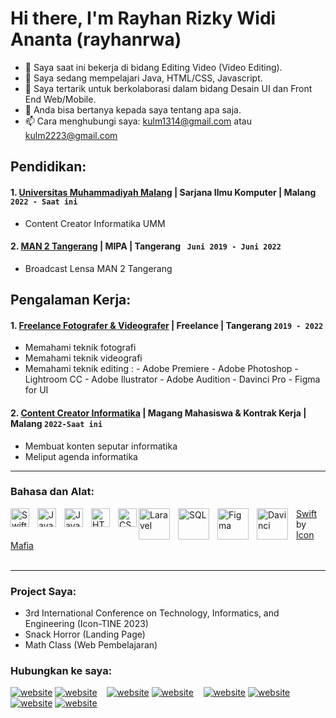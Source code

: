 # Hi there, I'm Rayhan Rizky Widi Ananta (rayhanrwa) 

- 🔭 Saya saat ini bekerja di bidang Editing Video (Video Editing).
- 🌱 Saya sedang mempelajari Java, HTML/CSS, Javascript.
- 👯 Saya tertarik untuk berkolaborasi dalam bidang Desain UI dan Front End Web/Mobile.
- 💬 Anda bisa bertanya kepada saya tentang apa saja.
- 📫 Cara menghubungi saya: kulm1314@gmail.com atau kulm2223@gmail.com

## Pendidikan:

#### 1. [Universitas Muhammadiyah Malang](https://www.umm.ac.id) | Sarjana Ilmu Komputer | Malang `2022 - Saat ini`
   - Content Creator Informatika UMM

#### 2. [MAN 2 Tangerang](http://man2kabtangerang.sch.id) | MIPA | Tangerang ` Juni 2019 - Juni 2022`
   - Broadcast Lensa MAN 2 Tangerang

## Pengalaman Kerja:
#### 1. [Freelance Fotografer & Videografer](https://rayhanrwa.com/REStudio/restudio.html) | Freelance | Tangerang `2019 - 2022`
   - Memahami teknik fotografi 
   - Memahami teknik videografi 
   - Memahami teknik editing :
         - Adobe Premiere
         - Adobe Photoshop
         - Lightroom CC
         - Adobe Ilustrator
         - Adobe Audition
         - Davinci Pro
         - Figma for UI
#### 2. [Content Creator Informatika](https://www.instagram.com/informatika.umm/) | Magang Mahasiswa & Kontrak Kerja | Malang `2022-Saat ini`
   - Membuat konten seputar informatika
   - Meliput agenda informatika
---

### Bahasa dan Alat:

[<img align="left" alt="SwiftUI" width="30px" src="https://iconscout.com/icons/swift" style="padding-right:10px;" />][webdev]
[<img align="left" alt="Java" width="30px" src="https://icons8.com/icon/GPfHz0SM85FX/java" style="padding-right:10px;" />][webdev]
[<img align="left" alt="JavaScript" width="30px" src="https://icons8.com/icon/GPfHz0SM85FX/java" style="padding-right:10px;" />][webdev]
[<img align="left" alt="HTML" width="30px" src="https://icons8.com/icon/23027/html-5" style="padding-right:10px;" />][webdev]
[<img align="left" alt="CSS" width="30px" src="https://icons8.com/icon/4800/css-filetype" style="padding-right:0px;" />][webdev]
[<img align="left" alt="Laravel" width="50px" src="https://icons8.com/icon/hUvxmdu7Rloj/laravel" style="padding-right:10px;" />][webdev]
[<img align="left" alt="SQL" width="50px" src="https://icons8.com/icon/qGUfLiYi1bRN/my-sql" style="padding-right:10px;" />][webdev]
[<img align="left" alt="Figma" width="50px" src="https://icons8.com/icon/8gfeOoqrHqJU/figma" style="padding-right:10px;" />][webdev]
[<img align="left" alt="Davinci" width="50px" src="https://icons8.com/icon/UohrMT84a2p9/davinci-resolve" style="padding-right:10px;" />][webdev]
<a href="https://iconscout.com/icons/swift" class="text-underline font-size-sm" target="_blank">Swift</a> by <a href="https://iconscout.com/contributors/icon-mafia" class="text-underline font-size-sm" target="_blank">Icon Mafia</a>
<br />
<br />

---


### Project Saya:

- 3rd International Conference on Technology, Informatics, and Engineering (Icon-TINE 2023) 
- Snack Horror (Landing Page)  
- Math Class (Web Pembelajaran) 


### Hubungkan ke saya:

[![website](./img/youtube-light.svg)](https://www.youtube.com/channel/UCpslqrFIrfEgq-gYzyK6uVw#gh-light-mode-onlyt)
[![website](./img/youtube-dark.svg)](https://www.youtube.com/channel/UCpslqrFIrfEgq-gYzyK6uVw#gh-dark-mode-only)
&nbsp;&nbsp;
[![website](./img/twitter-light.svg)](https://twitter.com/rayhanrwa1#gh-light-mode-only)
[![website](./img/twitter-dark.svg)](https://twitter.com/rayhanrwa1#gh-dark-mode-only)
&nbsp;&nbsp;
[![website](./img/linkedin-light.svg)](https://www.linkedin.com/in/rayhan-rizky-widi-ananta-a30901255/#gh-light-mode-only)
[![website](./img/linkedin-dark.svg)](https://www.linkedin.com/in/rayhan-rizky-widi-ananta-a30901255/#gh-dark-mode-only)
&nbsp;&nbsp;
[![website](./img/instagram-light.svg)](https://www.instagram.com/rayhanrwa/#gh-light-mode-only)
[![website](./img/instagram-dark.svg)](https://www.instagram.com/rayhanrwa/#gh-dark-mode-only)



[webdev]: https://github.com/rayhanrwa1
